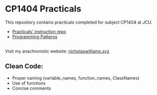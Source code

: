 # CP1404 Practicals

<div>
This repository contains practicals completed for subject CP1404 at JCU.

- <a href="https://github.com/CP1404/Practicals/blob/master/README.md">Practicals' instruction repo</a>
- <a href="https://github.com/CP1404/Starter/wiki/Programming-Patterns">Programming Patterns</a>
</div>
<br>
Visit my anachronistic website: <a href="https://www.nicholaswilliams.xyz">nicholaswilliams.xyz</a>

<br>

##  Clean Code:

- Proper naming  (variable_names, function_names, ClassNames)
- Use of functions 
- Concise comments

